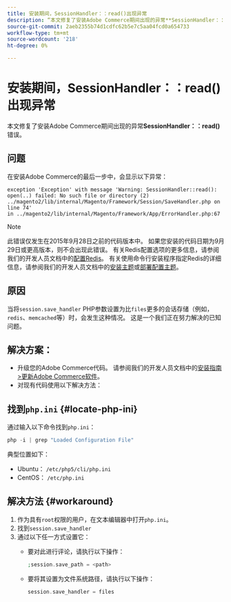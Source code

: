 ```yaml
---
title: 安装期间，SessionHandler：：read()出现异常
description: “本文修复了安装Adobe Commerce期间出现的异常**SessionHandler：：read()**错误。”
source-git-commit: 2aeb2355b74d1cdfc62b5e7c5aa04fcd0a654733
workflow-type: tm+mt
source-wordcount: '218'
ht-degree: 0%

---
```



# 安装期间，SessionHandler：：read()出现异常

本文修复了安装Adobe Commerce期间出现的异常&#x200B;**SessionHandler：：read()**&#x200B;错误。

## 问题

在安装Adobe Commerce的最后一步中，会显示以下异常：

```temrinal
exception 'Exception' with message 'Warning: SessionHandler::read():
open(..) failed: No such file or directory (2) ../magento2/lib/internal/Magento/Framework/Session/SaveHandler.php on line 74'
in ../magento2/lib/internal/Magento/Framework/App/ErrorHandler.php:67
```

>[!NOTE]
>
>此错误仅发生在2015年9月28日之前的代码版本中。 如果您安装的代码日期为9月29日或更高版本，则不会出现此错误。 有关Redis配置选项的更多信息，请参阅我们的开发人员文档中的[配置Redis](https://experienceleague.adobe.com/en/docs/commerce-operations/configuration-guide/cache/redis/config-redis)。 有关使用命令行安装程序指定Redis的详细信息，请参阅我们的开发人员文档中的[安装主题](https://experienceleague.adobe.com/en/docs/commerce-operations/installation-guide/advanced)或[部署配置主题](https://experienceleague.adobe.com/en/docs/commerce-operations/installation-guide/tutorials/deployment)。

## 原因

当将`session.save_handler` PHP参数设置为比`files`更多的会话存储（例如，`redis`、`memcached`等）时，会发生这种情况。 这是一个我们正在努力解决的已知问题。

## 解决方案：

* 升级您的Adobe Commerce代码。 请参阅我们的开发人员文档中的[安装指南>更新Adobe Commerce软件](https://experienceleague.adobe.com/en/docs/commerce-operations/installation-guide/tutorials/uninstall)。
* 对现有代码使用以下解决方法：

## 找到`php.ini` {#locate-php-ini}

通过输入以下命令找到`php.ini`：

```php
php -i | grep "Loaded Configuration File"
```

典型位置如下：

* Ubuntu： `/etc/php5/cli/php.ini`
* CentOS： `/etc/php.ini`

## 解决方法 {#workaround}

1. 作为具有`root`权限的用户，在文本编辑器中打开`php.ini`。
1. 找到`session.save_handler`
1. 通过以下任一方式设置它：
   * 要对此进行评论，请执行以下操作：

     ```php
     ;session.save_path = <path>
     ```

   * 要将其设置为文件系统路径，请执行以下操作：

     ```php
     session.save_handler = files
     ```
